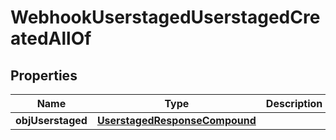 

# WebhookUserstagedUserstagedCreatedAllOf

## Properties

Name | Type | Description | Notes
------------ | ------------- | ------------- | -------------
**objUserstaged** | [**UserstagedResponseCompound**](UserstagedResponseCompound.md) |  | 




